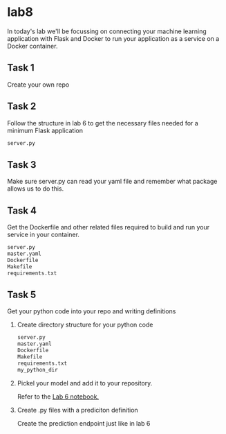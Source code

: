 # lab8

In today's lab we'll be focussing on connecting your machine learning application with Flask and Docker to run your application as a service on a Docker container. 

## Task 1

Create your own repo

## Task 2

Follow the structure in lab 6 to get the necessary files needed for a minimum Flask application
```python
server.py
```
## Task 3

Make sure server.py can read your yaml file and remember what package allows us to do this.

## Task 4

Get the Dockerfile and other related files required to build and run your service in your container.

```bash
server.py
master.yaml
Dockerfile
Makefile
requirements.txt
```

## Task 5

Get your python code into your repo and writing definitions 

1. Create directory structure for your python code
    ```bash
    server.py
    master.yaml
    Dockerfile
    Makefile
    requirements.txt
    my_python_dir
    ```
2. Pickel your model and add it to your repository.

    Refer to the [Lab 6 notebook.](https://github.com/sp21-E222/lab6/blob/main/svm_classifier.ipynb)

3. Create .py files with a prediciton definition

    Create the prediction endpoint just like in lab 6


